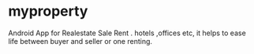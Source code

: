 # myproperty
Android App for Realestate Sale Rent . hotels ,offices etc, it helps  to ease life between buyer and seller or one renting.
